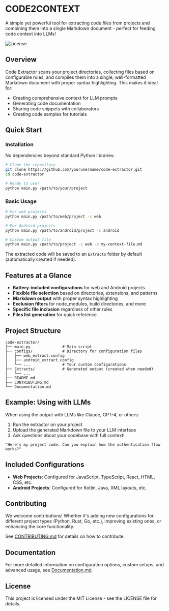 # CODE2CONTEXT

A simple yet powerful tool for extracting code files from projects and combining them into a single Markdown document - perfect for feeding code context into LLMs!

![License](https://img.shields.io/badge/license-MIT-blue.svg)

## Overview

Code Extractor scans your project directories, collecting files based on configurable rules, and compiles them into a single, well-formatted Markdown document with proper syntax highlighting. This makes it ideal for:

- Creating comprehensive context for LLM prompts
- Generating code documentation
- Sharing code snippets with collaborators
- Creating code samples for tutorials

## Quick Start

### Installation

No dependencies beyond standard Python libraries:

```bash
# Clone the repository
git clone https://github.com/yourusername/code-extractor.git
cd code-extractor

# Ready to use!
python main.py /path/to/your/project
```

### Basic Usage

```bash
# For web projects
python main.py /path/to/web/project -c web

# For Android projects
python main.py /path/to/android/project -c android

# Custom output file
python main.py /path/to/project -c web -o my-context-file.md
```

The extracted code will be saved to an `Extracts` folder by default (automatically created if needed).

## Features at a Glance

- **Battery-included configurations** for web and Android projects
- **Flexible file selection** based on directories, extensions, and patterns
- **Markdown output** with proper syntax highlighting
- **Exclusion filters** for node_modules, build directories, and more
- **Specific file inclusion** regardless of other rules
- **Files list generation** for quick reference

## Project Structure

```
code-extractor/
├── main.py              # Main script
├── configs/             # Directory for configuration files
│   ├── web_extract.config
│   ├── android_extract.config
│   └── ...              # Your custom configurations
├── Extracts/            # Generated output (created when needed)
│   └── ...
├── README.md
├── CONTRIBUTING.md
└── Documentation.md
```

## Example: Using with LLMs

When using the output with LLMs like Claude, GPT-4, or others:

1. Run the extractor on your project
2. Upload the generated Markdown file to your LLM interface
3. Ask questions about your codebase with full context!

```
"Here's my project code. Can you explain how the authentication flow works?"
```

## Included Configurations

- **Web Projects**: Configured for JavaScript, TypeScript, React, HTML, CSS, etc.
- **Android Projects**: Configured for Kotlin, Java, XML layouts, etc.

## Contributing

We welcome contributions! Whether it's adding new configurations for different project types (Python, Rust, Go, etc.), improving existing ones, or enhancing the core functionality.

See [CONTRIBUTING.md](CONTRIBUTING.md) for details on how to contribute.

## Documentation

For more detailed information on configuration options, custom setups, and advanced usage, see [Documentation.md](Documentation.md).

## License

This project is licensed under the MIT License - see the LICENSE file for details.
